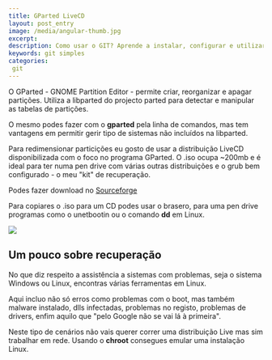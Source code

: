 ```yaml
---
title: GParted LiveCD 
layout: post_entry
image: /media/angular-thumb.jpg
excerpt:
description: Como usar o GIT? Aprende a instalar, configurar e utilizar
keywords: git simples
categories:
 git
---
```


O GParted - GNOME Partition Editor - permite  criar, reorganizar e apagar partições. Utiliza a libparted do projecto parted para detectar e manipular as tabelas de partições. 

O mesmo podes fazer com o **gparted** pela linha de comandos, mas tem vantagens em permitir gerir tipo de sistemas não incluídos na libparted.

Para redimensionar particições eu gosto de usar a distribuição LiveCD disponibilizada com o foco no programa GParted. O .iso ocupa ~200mb e é ideal para ter numa pen drive com várias outras distribuições e o grub bem configurado - o meu "kit" de recuperação.

Podes fazer download no [Sourceforge](http://sourceforge.net/projects/gparted/?source=typ_redirect)

Para copiares o .iso para um CD podes usar o brasero, para uma pen drive programas como o unetbootin ou o comando **dd** em Linux.

<img src="http://www.superdownloads.com.br/imagens/screenshots/6/0/60321,O.jpg" />


## Um pouco sobre recuperação

No que diz respeito a assistência a sistemas com problemas, seja o sistema Windows ou Linux, encontras várias ferramentas em Linux.

Aqui incluo não só erros como problemas com o boot, mas também malware instalado, dlls infectadas, problemas no registo, problemas de drivers, enfim aquilo que "pelo Google não se vai lá à primeira". 

Neste tipo de cenários não vais querer correr uma distribuição Live mas sim trabalhar em rede. Usando o **chroot** consegues emular uma instalação Linux.


